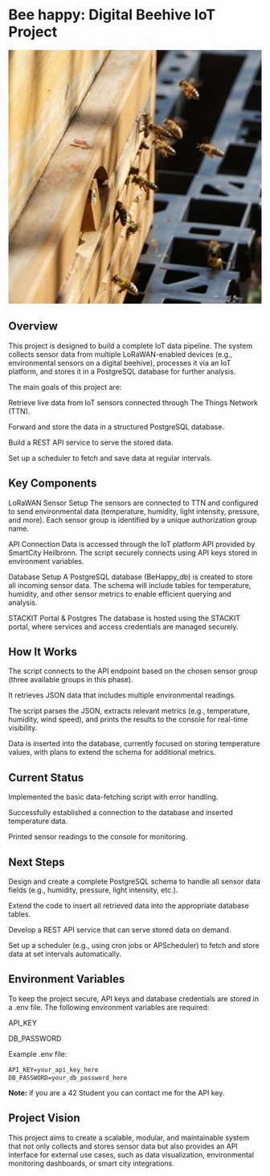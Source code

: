# Bee happy: Digital Beehive IoT Project

![beehive](https://github.com/roma-sh/Bee_Happy/blob/master/assets/beehive.jpg)

## Overview

This project is designed to build a complete IoT data pipeline. The system collects sensor data from multiple LoRaWAN-enabled devices (e.g., environmental sensors on a digital beehive), processes it via an IoT platform, and stores it in a PostgreSQL database for further analysis.

The main goals of this project are:

Retrieve live data from IoT sensors connected through The Things Network (TTN).

Forward and store the data in a structured PostgreSQL database.

Build a REST API service to serve the stored data.

Set up a scheduler to fetch and save data at regular intervals.

## Key Components

LoRaWAN Sensor Setup
The sensors are connected to TTN and configured to send environmental data (temperature, humidity, light intensity, pressure, and more). Each sensor group is identified by a unique authorization group name.

API Connection
Data is accessed through the IoT platform API provided by SmartCity Heilbronn. The script securely connects using API keys stored in environment variables.

Database Setup
A PostgreSQL database (BeHappy_db) is created to store all incoming sensor data. The schema will include tables for temperature, humidity, and other sensor metrics to enable efficient querying and analysis.

STACKIT Portal & Postgres
The database is hosted using the STACKIT portal, where services and access credentials are managed securely.

## How It Works

The script connects to the API endpoint based on the chosen sensor group (three available groups in this phase).

It retrieves JSON data that includes multiple environmental readings.

The script parses the JSON, extracts relevant metrics (e.g., temperature, humidity, wind speed), and prints the results to the console for real-time visibility.

Data is inserted into the database, currently focused on storing temperature values, with plans to extend the schema for additional metrics.


## Current Status

Implemented the basic data-fetching script with error handling.

Successfully established a connection to the database and inserted temperature data.

Printed sensor readings to the console for monitoring.

## Next Steps

Design and create a complete PostgreSQL schema to handle all sensor data fields (e.g., humidity, pressure, light intensity, etc.).

Extend the code to insert all retrieved data into the appropriate database tables.

Develop a REST API service that can serve stored data on demand.

Set up a scheduler (e.g., using cron jobs or APScheduler) to fetch and store data at set intervals automatically.

## Environment Variables

To keep the project secure, API keys and database credentials are stored in a .env file. The following environment variables are required:

API_KEY

DB_PASSWORD

Example .env file:

```
API_KEY=your_api_key_here
DB_PASSWORD=your_db_password_here
```

**Note:**  if you are a 42 Student you can contact me for the API key. 


## Project Vision

This project aims to create a scalable, modular, and maintainable system that not only collects and stores sensor data but also provides an API interface for external use cases, such as data visualization, environmental monitoring dashboards, or smart city integrations.